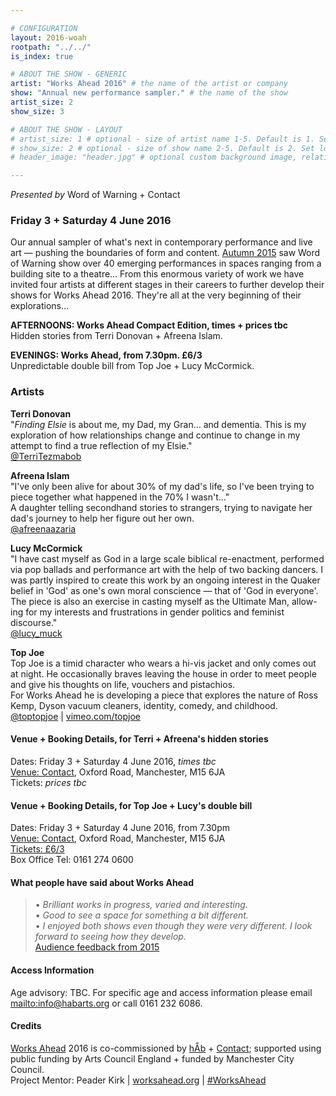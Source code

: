```yaml
---

# CONFIGURATION
layout: 2016-woah
rootpath: "../../"
is_index: true

# ABOUT THE SHOW - GENERIC
artist: "Works Ahead 2016" # the name of the artist or company
show: "Annual new performance sampler." # the name of the show
artist_size: 2
show_size: 3

# ABOUT THE SHOW - LAYOUT
# artist_size: 1 # optional - size of artist name 1-5. Default is 1. Set longer names to lower values
# show_size: 2 # optional - size of show name 2-5. Default is 2. Set longer names to lower values
# header_image: "header.jpg" # optional custom background image, relative to current page

---
```

*Presented by* Word of Warning + Contact
         
### Friday 3 + Saturday 4 June 2016        
Our annual sampler of what's next in contemporary performance and live art — pushing the boundaries of form and content. [Autumn 2015](/archive/2015-autumnwinter) saw Word of Warning show over 40 emerging performances in spaces ranging from a building site to a theatre… From this enormous variety of work we have invited four artists at different stages in their careers to further develop their shows for Works Ahead 2016. They're all at the very beginning of their explorations…        
        
**AFTERNOONS: Works Ahead Compact Edition, times + prices tbc**        
Hidden stories from Terri Donovan + Afreena Islam.        
         
**EVENINGS: Works Ahead, from 7.30pm. £6/3**          
Unpredictable double bill from Top Joe + Lucy McCormick.        
        
### Artists        
**Terri Donovan**        
"*Finding Elsie* is about me, my Dad, my Gran… and dementia. This is my exploration of how relationships change and continue to change in my attempt to find a true reflection of my Elsie."        
<a href="http://twitter.com/TerriTezmabob" target="_blank">@TerriTezmabob</a>        
        
**Afreena Islam**        
"I've only been alive for about 30% of my dad's life, so I've been trying to piece together what happened in the 70% I wasn't…"<br>A daughter telling secondhand stories to strangers, trying to navigate her dad's journey to help her figure out her own.         
<a href="http://twitter.com/afreenaazaria" target="_blank">@afreenaazaria</a>         
        
**Lucy McCormick**         
"I have cast myself as God in a large scale biblical re-enactment, performed via pop ballads and performance art with the help of two backing dancers. I was partly inspired to create this work by an ongoing interest in the Quaker belief in 'God' as one's own moral conscience — that of 'God in everyone'.<br>The piece is also an exercise in casting myself as the Ultimate Man, allow-ing for my interests and frustrations in gender politics and feminist discourse."           
<a href="http://twitter.com/lucy_muck" target="_blank">@lucy_muck</a>        
        
**Top Joe**             
Top Joe is a timid character who wears a hi-vis jacket and only comes out at night. He occasionally braves leaving the house in order to meet people and give his thoughts on life, vouchers and pistachios.<br>For Works Ahead he is developing a piece that explores the nature of Ross Kemp, Dyson vacuum cleaners, identity, comedy, and childhood.        
<a href="http://twitter.com/toptopjoe" target="_blank">@toptopjoe</a> | <a href="http://vimeo.com/topjoe" target="_blank">vimeo.com/topjoe</a>        
        
#### Venue + Booking Details, for Terri + Afreena's hidden stories        
Dates: Friday 3 + Saturday 4 June 2016, *times tbc*        
<a href="http://contactmcr.com/visit/getting-here" target="_blank">Venue: Contact</a>, Oxford Road, Manchester, M15 6JA         
Tickets: *prices tbc*               
       
#### Venue + Booking Details, for Top Joe + Lucy's double bill        
Dates: Friday 3 + Saturday 4 June 2016, from 7.30pm        
<a href="http://contactmcr.com/visit/getting-here" target="_blank">Venue: Contact</a>, Oxford Road, Manchester, M15 6JA         
<a href="http://contactmcr.com/whats-on/47292-works-ahead/booking" target="_blank">Tickets: £6/3</a>               
Box Office Tel: 0161 274 0600        
          
#### What people have said about Works Ahead        
>• *Brilliant works in progress, varied and interesting.*        
>• *Good to see a space for something a bit different.*        
>• *I enjoyed both shows even though they were very different. I look forward to seeing how they develop.*          
[Audience feedback from 2015](/archive/2015-worksahead)
        
#### Access Information        
Age advisory: TBC. For specific age and access information please email <mailto:info@habarts.org> or call 0161 232 6086.        
        
#### Credits         
[Works Ahead](/hab/worksahead) 2016 is co-commissioned by [hÅb](/hab) + <a href="http://contactmcr.com" target="_blank">Contact</a>; supported using public funding by Arts Council England + funded by Manchester City Council.        
Project Mentor: Peader Kirk | <a href="http://worksahead.org" target="_blank">worksahead.org</a> | <a href="http://twitter.com/hashtag/WorksAhead" target="_blank">#WorksAhead</a>
